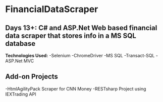 # FinancialDataScraper
## Days 13+: C# and ASP.Net Web based financial data scraper that stores info in a MS SQL database

**Technologies Used:**
-Selenium
-ChromeDriver
-MS SQL
-Transact-SQL
-ASP.Net MVC

## Add-on Projects
-HtmlAgilityPack Scraper for CNN Money
-RESTsharp Project using IEXTrading API
